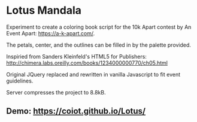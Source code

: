 # Lotus Mandala

Experiment to create a coloring book script for the 10k Apart contest by An Event Apart: https://a-k-apart.com/.

The petals, center, and the outlines can be filled in by the palette provided.  

Inspiried from Sanders Kleinfeld's HTML5 for Publishers: http://chimera.labs.oreilly.com/books/1234000000770/ch05.html

Original JQuery replaced and rewritten in vanilla Javascript to fit event guidelines.

Server compresses the project to 8.8kB.

## Demo: https://coiot.github.io/Lotus/
